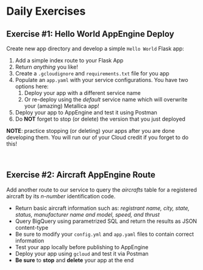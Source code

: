 # Daily Exercises

## Exercise #1: Hello World AppEngine Deploy

Create new app directory and develop a simple `Hello World` Flask app:

1. Add a simple index route to your Flask App
2. Return _anything_ you like!
3. Create a `.gcloudignore` and `requirements.txt` file for you app
4. Populate an `app.yaml` with your service configurations. You have two options here:
   1. Deploy your app with a different service name
   2. Or re-deploy using the _default_ service name which will overwrite your (amazing) Metallica app!
5. Deploy your app to AppEngine and test it using Postman
6. Do **NOT** forget to stop (or delete) the version that you just deployed

**NOTE**: practice stopping (or deleting) your apps after you are done developing them. You will run our of your Cloud credit if you forget to do this!

<br>

## Exercise #2: Aircraft AppEngine Route

Add another route to our service to query the _aircrafts_ table for a registered aircraft by its _n-number_ identification code.

- Return basic aircraft information such as: _registrant name, city, state, status, manufacturer name and model, speed, and thrust_
- Query BigQuery using parametrized SQL and return the results as JSON content-type
- Be sure to modify your `config.yml` and `app.yaml` files to contain correct information
- Test your app locally before publishing to AppEngine
- Deploy your app using `gcloud` and test it via Postman
- **Be sure** to **stop** and **delete** your app at the end
